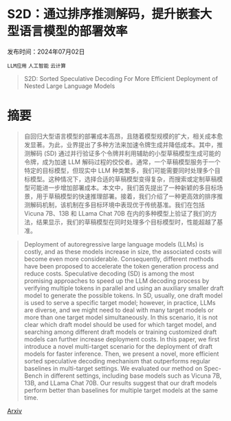 # S2D：通过排序推测解码，提升嵌套大型语言模型的部署效率

发布时间：2024年07月02日

`LLM应用` `人工智能` `云计算`

> S2D: Sorted Speculative Decoding For More Efficient Deployment of Nested Large Language Models

# 摘要

> 自回归大型语言模型的部署成本高昂，且随着模型规模的扩大，相关成本愈发显著。为此，业界提出了多种方法来加速令牌生成并降低成本。其中，推测解码 (SD) 通过并行验证多个令牌并利用辅助的小型草稿模型生成可能的令牌，成为加速 LLM 解码过程的佼佼者。通常，一个草稿模型服务于一个特定的目标模型，但现实中 LLM 种类繁多，我们可能需要同时处理多个目标模型。这种情况下，选择合适的草稿模型变得复杂，而搜索或定制草稿模型可能进一步增加部署成本。本文中，我们首先提出了一种新颖的多目标场景，用于草稿模型的快速推理部署。接着，我们介绍了一种更高效的排序推测解码机制，该机制在多目标环境中表现优于传统基准。我们在包括 Vicuna 7B、13B 和 LLama Chat 70B 在内的多种模型上验证了我们的方法，结果显示，我们的草稿模型在同时处理多个目标模型时，性能超越了基准。

> Deployment of autoregressive large language models (LLMs) is costly, and as these models increase in size, the associated costs will become even more considerable. Consequently, different methods have been proposed to accelerate the token generation process and reduce costs. Speculative decoding (SD) is among the most promising approaches to speed up the LLM decoding process by verifying multiple tokens in parallel and using an auxiliary smaller draft model to generate the possible tokens. In SD, usually, one draft model is used to serve a specific target model; however, in practice, LLMs are diverse, and we might need to deal with many target models or more than one target model simultaneously. In this scenario, it is not clear which draft model should be used for which target model, and searching among different draft models or training customized draft models can further increase deployment costs. In this paper, we first introduce a novel multi-target scenario for the deployment of draft models for faster inference. Then, we present a novel, more efficient sorted speculative decoding mechanism that outperforms regular baselines in multi-target settings. We evaluated our method on Spec-Bench in different settings, including base models such as Vicuna 7B, 13B, and LLama Chat 70B. Our results suggest that our draft models perform better than baselines for multiple target models at the same time.

[Arxiv](https://arxiv.org/abs/2407.01955)
